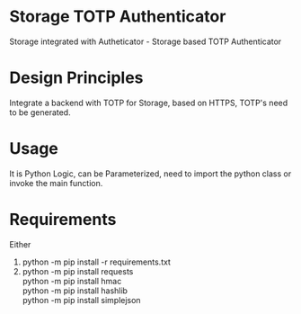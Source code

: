 # Storage TOTP Authenticator
Storage integrated with Autheticator - Storage based TOTP Authenticator

# Design Principles
Integrate a backend with TOTP for Storage, based on HTTPS, TOTP's need to be generated.

# Usage
It is Python Logic, can be Parameterized, need to import the python class or invoke the main function.

# Requirements
Either  <br/>
1. python -m pip install -r requirements.txt <br/>
2. python -m pip install requests <br/>
   python -m pip install hmac <br/>
   python -m pip install hashlib <br/>
   python -m pip install simplejson <br/>
